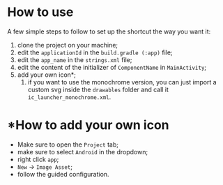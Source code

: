 # How to use
A few simple steps to follow to set up the shortcut the way you want it:
1. clone the project on your machine;
2. edit the `applicationId` in the `build.gradle (:app)` file;
3. edit the `app_name` in the `strings.xml` file;
4. edit the content of the initializer of `ComponentName` in `MainActivity`;
5. add your own icon*;
	1. if you want to use the monochrome version, you can just import a custom svg inside the `drawables` folder and call it `ic_launcher_monochrome.xml`.

# \*How to add your own icon
- Make sure to open the `Project` tab;
- make sure to select `Android` in the dropdown;
- right click `app`;
- `New` -> `Image Asset`;
- follow the guided configuration.
